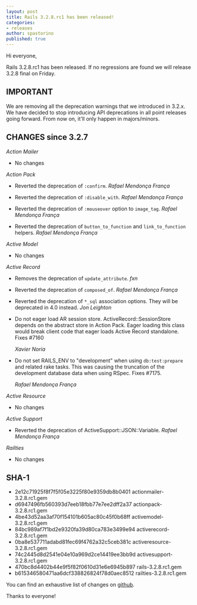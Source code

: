 ```yaml
---
layout: post
title: Rails 3.2.8.rc1 has been released!
categories:
- releases
author: spastorino
published: true
---
```


Hi everyone,

Rails 3.2.8.rc1 has been released. If no regressions are found we will
release 3.2.8 final on Friday.

## IMPORTANT

We are removing all the deprecation warnings that we introduced in 3.2.x.
We have decided to stop introducing API deprecations in all point releases going forward. From now on, it'll only happen in majors/minors.

## CHANGES since 3.2.7

*Action Mailer*

* No changes


*Action Pack*

*   Reverted the deprecation of `:confirm`. *Rafael Mendonça França*

*   Reverted the deprecation of `:disable_with`. *Rafael Mendonça França*

*   Reverted the deprecation of `:mouseover` option to `image_tag`. *Rafael Mendonça França*

*   Reverted the deprecation of `button_to_function` and `link_to_function` helpers. *Rafael Mendonça França*


*Active Model*

* No changes


*Active Record*

*   Removes the deprecation of `update_attribute`. *fxn*

*   Reverted the deprecation of `composed_of`. *Rafael Mendonça França*

*   Reverted the deprecation of `*_sql` association options. They will
    be deprecated in 4.0 instead. *Jon Leighton*

*   Do not eager load AR session store. ActiveRecord::SessionStore depends on the abstract store
    in Action Pack. Eager loading this class would break client code that eager loads Active Record
    standalone.
    Fixes #7160

    *Xavier Noria*

*   Do not set RAILS_ENV to "development" when using `db:test:prepare` and related rake tasks.
    This was causing the truncation of the development database data when using RSpec.
    Fixes #7175.

    *Rafael Mendonça França*


*Active Resource*

* No changes


*Active Support*

*   Reverted the deprecation of ActiveSupport::JSON::Variable. *Rafael Mendonça França*


*Railties*

* No changes


## SHA-1

* 2e12c71925f8f7f5f05e3225f80e9359db8b0401 actionmailer-3.2.8.rc1.gem
* d6947496fb560393d7eeb18fbb77e7ee2dff2a37 actionpack-3.2.8.rc1.gem
* 4be43d52aa3af70f154101b605ac80c45f0b68ff activemodel-3.2.8.rc1.gem
* 84bc989af7f1bd2e9320fa39d80ca783e3499e94 activerecord-3.2.8.rc1.gem
* 0ba8e537711adabd81fec69f4762a32c5ceb381c activeresource-3.2.8.rc1.gem
* 74c2445d8d2541e04e10a969d2ce14419ee3bb9d activesupport-3.2.8.rc1.gem
* 470bc8d4402b44e9f5f82f0610d31e6e6945b897 rails-3.2.8.rc1.gem
* b615346580471aa6dcf338826824f78d0aec8512 railties-3.2.8.rc1.gem

You can find an exhaustive list of changes on
[github](https://github.com/rails/rails/compare/v3.2.7...v3.2.8.rc1).

Thanks to everyone!
